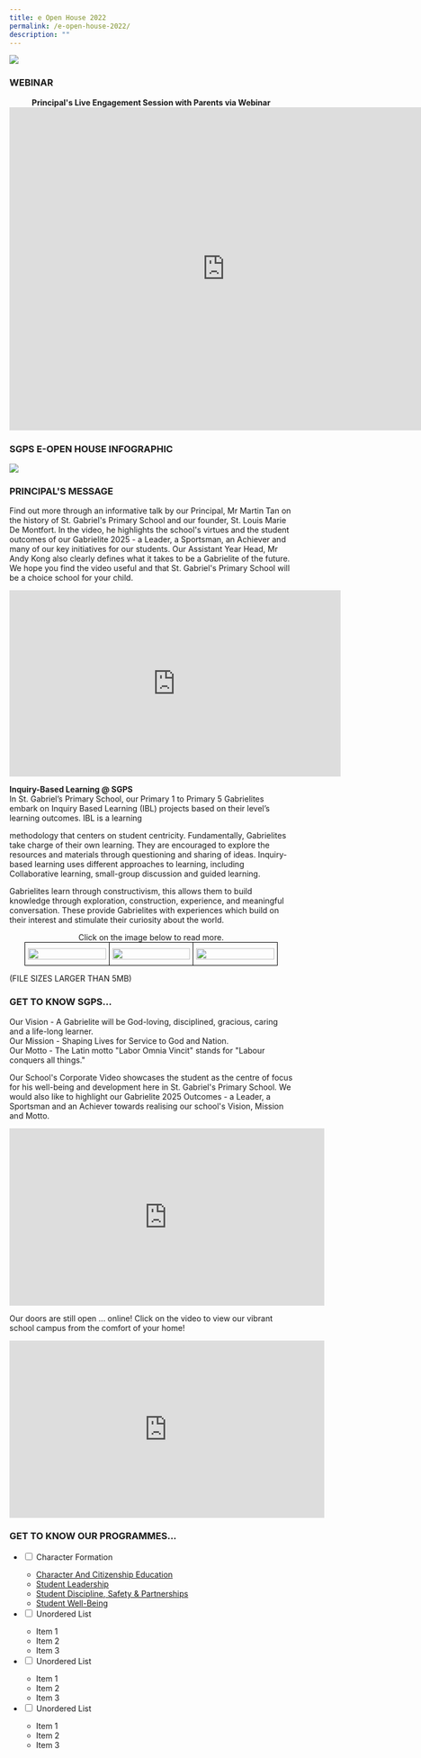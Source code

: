 ```yaml
---
title: e Open House 2022
permalink: /e-open-house-2022/
description: ""
---
```

![](/images/2022%20SGPS%20e-Open%20House%20Website%20Poster.png)


### WEBINAR

<center><strong>Principal's Live Engagement Session with Parents via Webinar</strong></center>
<center><iframe width="766" height="574" src="https://www.youtube.com/embed/pK5kssmqoLc" title="SGPS e-Open House Webinar 2022" frameborder="0" allow="accelerometer; autoplay; clipboard-write; encrypted-media; gyroscope; picture-in-picture" allowfullscreen></iframe></center>


### SGPS E-OPEN HOUSE INFOGRAPHIC

![](/images/2022%20SGPS%20e-Open%20House%20Infographic%20Bigger%20QR.png)


### PRINCIPAL'S MESSAGE

Find out more through an informative talk by our Principal, Mr Martin Tan on the history of St. Gabriel's Primary School and our founder, St. Louis Marie De Montfort. In the video, he highlights the school's virtues and the student outcomes of our Gabrielite 2025 - a Leader, a Sportsman, an Achiever and many of our key initiatives for our students. Our Assistant Year Head, Mr Andy Kong also clearly defines what it takes to be a Gabrielite of the future. We hope you find the video useful and that St. Gabriel's Primary School will be a choice school for your child.

<center><iframe width="589" height="331" src="https://www.youtube.com/embed/I8is3GpGtWs" title="Principal's Introduction" frameborder="0" allow="accelerometer; autoplay; clipboard-write; encrypted-media; gyroscope; picture-in-picture" allowfullscreen></iframe></center>

**Inquiry-Based Learning @ SGPS**   
In St. Gabriel’s Primary School, our Primary 1 to Primary 5 Gabrielites embark on Inquiry Based Learning (IBL) projects based on their level’s learning outcomes. IBL is a learning 

methodology that centers on student centricity. Fundamentally, Gabrielites take charge of their own learning. They are encouraged to explore the resources and materials through questioning and sharing of ideas. Inquiry-based learning uses different approaches to learning, including Collaborative learning, small-group discussion and guided learning.   

  

Gabrielites learn through constructivism, this allows them to build knowledge through exploration, construction, experience, and meaningful conversation. These provide Gabrielites with experiences which build on their interest and stimulate their curiosity about the world.

<center>Click on the image below to read more.</center>
<style type="text/css">
.tg  {border-collapse:collapse;border-spacing:0;margin:0px auto;}
.tg td{border-color:black;border-style:solid;border-width:1px;font-family:Arial, sans-serif;font-size:14px;
  overflow:hidden;padding:10px 5px;word-break:normal;}
.tg th{border-color:black;border-style:solid;border-width:1px;font-family:Arial, sans-serif;font-size:14px;
  font-weight:normal;overflow:hidden;padding:10px 5px;word-break:normal;}
.tg .tg-nrix{text-align:center;vertical-align:middle}
</style>
<table class="tg" style="undefined;table-layout: fixed; width: 450px">
<colgroup>
<col style="width: 150px">
<col style="width: 150px">
<col style="width: 150px">
</colgroup>
<tbody>
  <tr>
    <td class="tg-nrix"><a href = "linkhere" target = "_self"> 
          <img src="/images/eo221.jpg" 
     style="width:100%"></a></td>
    <td class="tg-nrix"><a href = "linkhere" target = "_self"> 
          <img src="/images/eo222.jpg" 
     style="width:100%"></a></td>
    <td class="tg-nrix"><a href = "linkhere" target = "_self"> 
          <img src="/images/eo223.jpeg" 
     style="width:100%"></a></td>
  </tr>
</tbody>
</table>

(FILE SIZES LARGER THAN 5MB)


### GET TO KNOW SGPS...
Our Vision - A Gabrielite will be God-loving, disciplined, gracious, caring and a life-long learner.  
Our Mission - Shaping Lives for Service to God and Nation.  
Our Motto - The Latin motto "Labor Omnia Vincit" stands for "Labour conquers all things."  
  
Our School's Corporate Video showcases the student as the centre of focus for his well-being and development here in St. Gabriel's Primary School. We would also like to highlight our Gabrielite 2025 Outcomes - a Leader, a Sportsman and an Achiever towards realising our school's Vision, Mission and Motto.

<center><iframe width="560" height="315" src="https://www.youtube.com/embed/Qp7yWFBum-s" title="School Corporate Video" frameborder="0" allow="accelerometer; autoplay; clipboard-write; encrypted-media; gyroscope; picture-in-picture" allowfullscreen></iframe></center>

Our doors are still open ... online! Click on the video to view our vibrant school campus from the comfort of your home!

<center><iframe width="560" height="315" src="https://www.youtube.com/embed/UAuxd8_oqw0" title="Virtual Tour" frameborder="0" allow="accelerometer; autoplay; clipboard-write; encrypted-media; gyroscope; picture-in-picture" allowfullscreen></iframe></center>

### GET TO KNOW OUR PROGRAMMES...

<ul class="jekyllcodex_accordion">
  <li>
    <input type="checkbox" id="accordion1">
    <label for="accordion1">Character Formation</label>
    <div>
      <ul>
				<li><a href="https://www.stgabrielspri.moe.edu.sg/character-formation/character-and-citizenship-education" target="">Character And Citizenship Education</a></li>
				<li><a href="https://www.stgabrielspri.moe.edu.sg/character-formation/student-leadership">Student Leadership</a></li>
				<li><a href="https://www.stgabrielspri.moe.edu.sg/character-formation/student-discipline-safety-n-partnerships">Student Discipline, Safety &amp; Partnerships</a></li>
				<li><a href="https://www.stgabrielspri.moe.edu.sg/character-formation/student-well-being">Student Well-Being</a
					</li>
					</ul>
    </div>
  </li> 
	<li>
    <input type="checkbox" id="accordion2">
    <label for="accordion2">Unordered List</label>
    <div>
      <ul>
        <li>Item 1</li>
        <li>Item 2</li>
        <li>Item 3</li>
      </ul>
    </div>
  </li>
	<li>
    <input type="checkbox" id="accordion5">
    <label for="accordion5">Unordered List</label>
    <div>
      <ul>
        <li>Item 1</li>
        <li>Item 2</li>
        <li>Item 3</li>
      </ul>
    </div>
  </li>
	<li>
    <input type="checkbox" id="accordion5">
    <label for="accordion5">Unordered List</label>
    <div>
      <ul>
        <li>Item 1</li>
        <li>Item 2</li>
        <li>Item 3</li>
      </ul>
    </div>
  </li>
</ul>